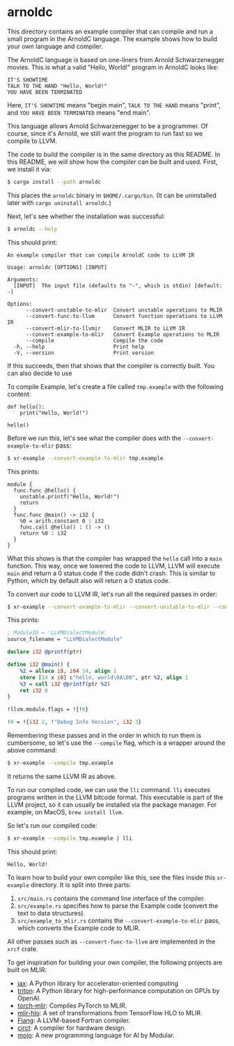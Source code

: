 # arnoldc

This directory contains an example compiler that can compile and run a small program in the ArnoldC language.
The example shows how to build your own language and compiler.

The ArnoldC language is based on one-liners from Arnold Schwarzenegger movies.
This is what a valid "Hello, World!" program in ArnoldC looks like:

```example
IT'S SHOWTIME
TALK TO THE HAND "Hello, World!"
YOU HAVE BEEN TERMINATED
```

Here, `IT'S SHOWTIME` means "begin main", `TALK TO THE HAND` means "print", and `YOU HAVE BEEN TERMINATED` means "end main".

This language allows Arnold Schwarzenegger to be a programmer.
Of course, since it's Arnold, we still want the program to run fast so we compile to LLVM.

The code to build the compiler is in the same directory as this README.
In this README, we will show how the compiler can be built and used.
First, we install it via:

```sh
$ cargo install --path arnoldc
```

This places the `arnoldc` binary in `$HOME/.cargo/bin`.
(It can be uninstalled later with `cargo uninstall arnoldc`.)

Next, let's see whether the installation was successful:

```sh
$ arnoldc --help
```

This should print:

```text
An example compiler that can compile ArnoldC code to LLVM IR

Usage: arnoldc [OPTIONS] [INPUT]

Arguments:
  [INPUT]  The input file (defaults to "-", which is stdin) [default: -]

Options:
      --convert-unstable-to-mlir  Convert unstable operations to MLIR
      --convert-func-to-llvm      Convert function operations to LLVM IR
      --convert-mlir-to-llvmir    Convert MLIR to LLVM IR
      --convert-example-to-mlir   Convert Example operations to MLIR
      --compile                   Compile the code
  -h, --help                      Print help
  -V, --version                   Print version
```

If this succeeds, then that shows that the compiler is correctly built.
You can also decide to use 

To compile Example, let's create a file called `tmp.example` with the following content:

```example
def hello():
    print("Hello, World!")

hello()
```

Before we run this, let's see what the compiler does with the `--convert-example-to-mlir` pass:

```sh
$ xr-example --convert-example-to-mlir tmp.example
```

This prints:

```mlir
module {
  func.func @hello() {
    unstable.printf("Hello, World!")
    return
  }
  func.func @main() -> i32 {
    %0 = arith.constant 0 : i32
    func.call @hello() : () -> ()
    return %0 : i32
  }
}
```

What this shows is that the compiler has wrapped the `hello` call into a `main` function.
This way, once we lowered the code to LLVM, LLVM will execute `main` and return a 0 status code if the code didn't crash.
This is similar to Python, which by default also will return a 0 status code.

To convert our code to LLVM IR, let's run all the required passes in order:

```sh
$ xr-example --convert-example-to-mlir --convert-unstable-to-mlir --convert-func-to-llvm --convert-mlir-to-llvmir tmp.example
```

This prints:

```llvm
; ModuleID = 'LLVMDialectModule'
source_filename = "LLVMDialectModule"

declare i32 @printf(ptr)

define i32 @main() {
    %2 = alloca i8, i64 14, align 1
    store [14 x i8] c"hello, world\0A\00", ptr %2, align 1
    %3 = call i32 @printf(ptr %2)
    ret i32 0
}

!llvm.module.flags = !{!0}

!0 = !{i32 2, !"Debug Info Version", i32 3}
```

Remembering these passes and in the order in which to run them is cumbersome, so let's use the `--compile` flag, which is a wrapper around the above command:

```sh
$ xr-example --compile tmp.example
```

It returns the same LLVM IR as above.

To run our compiled code, we can use the `lli` command.
`lli` executes programs written in the LLVM bitcode format.
This executable is part of the LLVM project, so it can usually be installed via the package manager.
For example, on MacOS, `brew install llvm`.

So let's run our compiled code:

```sh
$ xr-example --compile tmp.example | lli
```

This should print:

```text
Hello, World!
```

To learn how to build your own compiler like this, see the files inside this `xr-example` directory.
It is split into three parts:

1. `src/main.rs` contains the command line interface of the compiler.
1. `src/example.rs` specifies how to parse the Example code (convert the text to data structures).
1. `src/example_to_mlir.rs` contains the `--convert-example-to-mlir` pass, which converts the Example code to MLIR.

All other passes such as `--convert-func-to-llvm` are implemented in the `xrcf` crate.

To get inspiration for building your own compiler, the following projects are built on MLIR:

- [jax](https://github.com/jax-ml/jax): A Python library for accelerator-oriented computing
- [triton](https://github.com/triton-lang/triton): A Python library for high-performance computation on GPUs by OpenAI.
- [torch-mlir](https://github.com/llvm/torch-mlir): Compiles PyTorch to MLIR.
- [mlir-hlo](https://github.com/llvm/mlir-hlo): A set of transformations from TensorFlow HLO to MLIR.
- [Flang](https://flang.llvm.org/docs/): A LLVM-based Fortran compiler.
- [circt](https://github.com/llvm/circt): A compiler for hardware design.
- [mojo](https://www.modular.com/mojo): A new programming language for AI by Modular.